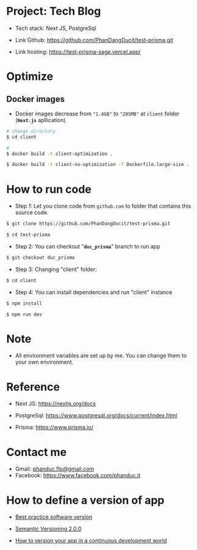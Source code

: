 # Project: Tech Blog

- Tech stack: Next JS, PostgreSql

- Link Github: https://github.com/PhanDangDucit/test-prisma.git

- Link hosting: https://test-prisma-sage.vercel.app/

# Optimize
## Docker images
- Docker images decrease from `"1.4GB"` to `"285MB"` at `client` folder (**`Next.js`** apllication)

```bash
# change directory
$ cd client

# 
$ docker build -t client-optimization .

$ docker build -t client-no-optimization -f Dockerfile.large-size .
```

# How to run code

- Step 1: Let you clone code from `github.com` to folder that contains this source code.

```bash
$ git clone https://github.com/PhanDangDucit/test-prisma.git

$ cd test-prisma
```

- Step 2: You can checkout "**`duc_prisma`**" branch to run app

```bash
$ git checkout duc_prisma
```

- Step 3: Changing "client" folder:
```bash
$ cd client
```

- Step 4: You can install dependencies and run "client" instance
```bash
$ npm install

$ npm run dev
```



# Note
- All environment variables are set up by me. You can change them to your own environment.

# Reference

- Next JS: https://nextjs.org/docs

- PostgreSql: https://www.postgresql.org/docs/current/index.html

- Prisma: https://www.prisma.io/

# Contact me

- Gmail: phanduc.flp@gmail.com
- Facebook: https://www.facebook.com/phanduc.it


# How to define a version of app
- [Best practice software version](https://stackoverflow.com/questions/2864448/best-practice-software-versioning)

- [Semantic Versioning 2.0.0](https://semver.org/)

- [How to version your app in a continuous development world](https://medium.com/bilue/how-to-version-your-app-in-a-continuous-development-world-b4f23c2beab3)
